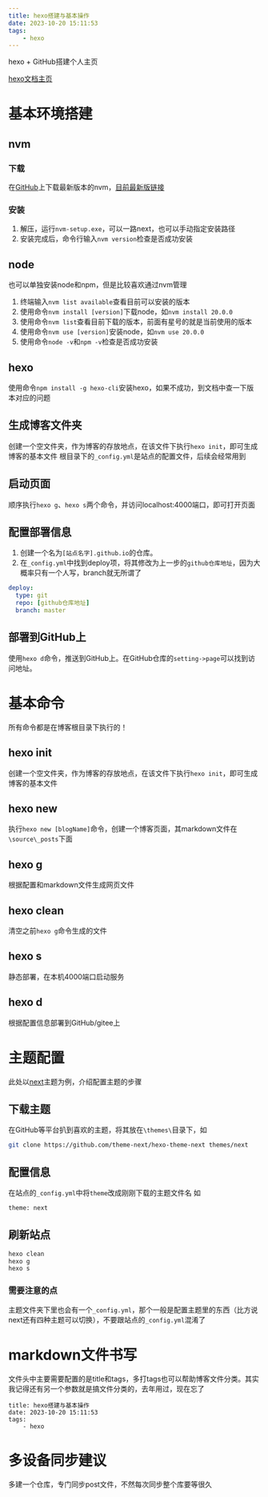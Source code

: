 ```yaml
---
title: hexo搭建与基本操作
date: 2023-10-20 15:11:53
tags:
    - hexo
---
```

hexo + GitHub搭建个人主页
<!-- more -->
[hexo文档主页](https://hexo.io/zh-cn/docs/index.html)
# 基本环境搭建
## nvm
### 下载
在[GitHub](https://github.com/coreybutler/nvm-windows/releases)上下载最新版本的nvm，[目前最新版链接](https://github.com/coreybutler/nvm-windows/releases/download/1.1.11/nvm-setup.zip)
### 安装
1. 解压，运行`nvm-setup.exe`，可以一路next，也可以手动指定安装路径
2. 安装完成后，命令行输入`nvm version`检查是否成功安装
## node
也可以单独安装node和npm，但是比较喜欢通过nvm管理
1. 终端输入`nvm list available`查看目前可以安装的版本
2. 使用命令`nvm install [version]`下载node，如`nvm install 20.0.0`
3. 使用命令`nvm list`查看目前下载的版本，前面有星号的就是当前使用的版本
4. 使用命令`nvm use [version]`安装node，如`nvm use 20.0.0`
5. 使用命令`node -v`和`npm -v`检查是否成功安装
## hexo
使用命令`npm install -g hexo-cli`安装hexo，如果不成功，到文档中查一下版本对应的问题
## 生成博客文件夹
创建一个空文件夹，作为博客的存放地点，在该文件下执行`hexo init`，即可生成博客的基本文件
根目录下的`_config.yml`是站点的配置文件，后续会经常用到
## 启动页面
顺序执行`hexo g`、`hexo s`两个命令，并访问localhost:4000端口，即可打开页面

## 配置部署信息
1. 创建一个名为`[站点名字].github.io`的仓库。
2. 在`_config.yml`中找到deploy项，将其修改为上一步的`github仓库地址`，因为大概率只有一个人写，branch就无所谓了
```yml
deploy:
  type: git
  repo: [github仓库地址]
  branch: master
```

## 部署到GitHub上
使用`hexo d`命令，推送到GitHub上。在GitHub仓库的`setting->page`可以找到访问地址。
# 基本命令
所有命令都是在博客根目录下执行的！
## hexo init
创建一个空文件夹，作为博客的存放地点，在该文件下执行`hexo init`，即可生成博客的基本文件
## hexo new 
执行`hexo new [blogName]`命令，创建一个博客页面，其markdown文件在`\source\_posts`下面
## hexo g
根据配置和markdown文件生成网页文件
## hexo clean
清空之前`hexo g`命令生成的文件
## hexo s
静态部署，在本机4000端口启动服务
## hexo d
根据配置信息部署到GitHub/gitee上
# 主题配置

此处以[next](https://github.com/theme-next/hexo-theme-next)主题为例，介绍配置主题的步骤
## 下载主题
在GitHub等平台扒到喜欢的主题，将其放在`\themes\`目录下，如
```bash
git clone https://github.com/theme-next/hexo-theme-next themes/next
```
## 配置信息
在站点的`_config.yml`中将`theme`改成刚刚下载的主题文件名
如
```bash
theme: next
```
## 刷新站点
```bash
hexo clean
hexo g
hexo s
```
### 需要注意的点
主题文件夹下里也会有一个`_config.yml`，那个一般是配置主题里的东西（比方说next还有四种主题可以切换），不要跟站点的`_config.yml`混淆了

# markdown文件书写
文件头中主要需要配置的是title和tags，多打tags也可以帮助博客文件分类。其实我记得还有另一个参数就是搞文件分类的，去年用过，现在忘了
```
title: hexo搭建与基本操作
date: 2023-10-20 15:11:53
tags:
    - hexo
```
# 多设备同步建议
多建一个仓库，专门同步post文件，不然每次同步整个库要等很久

